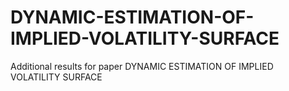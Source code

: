 # DYNAMIC-ESTIMATION-OF-IMPLIED-VOLATILITY-SURFACE
Additional results for paper DYNAMIC ESTIMATION OF IMPLIED VOLATILITY SURFACE
